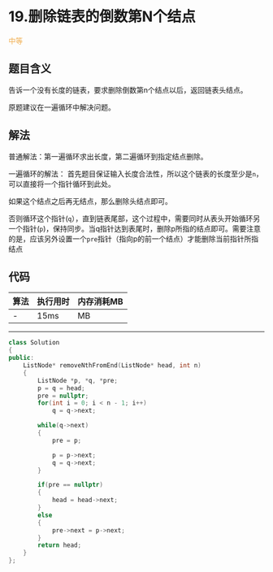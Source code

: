 # 19.删除链表的倒数第N个结点

<span style="color:#f0ad4e">中等</span>

## 题目含义
告诉一个没有长度的链表，要求删除倒数第n个结点以后，返回链表头结点。

原题建议在一遍循环中解决问题。

## 解法
普通解法：第一遍循环求出长度，第二遍循环到指定结点删除。

一遍循环的解法：
首先题目保证输入长度合法性，所以这个链表的长度至少是`n`，可以直接将一个指针循环到此处。

如果这个结点之后再无结点，那么删除头结点即可。

否则循环这个指针(`q`），直到链表尾部，这个过程中，需要同时从表头开始循环另一个指针(`p`)，保持同步。当q指针达到表尾时，删除p所指的结点即可。需要注意的是，应该另外设置一个`pre`指针（指向p的前一个结点）才能删除当前指针所指结点

## 代码

| 算法 | 执行用时 | 内存消耗MB |
| ---- | -------- | ---------  |
| -   | 15ms | MB |

<hr/>

```cpp
class Solution
{
public:
    ListNode* removeNthFromEnd(ListNode* head, int n)
    {
        ListNode *p, *q, *pre;
        p = q = head;
        pre = nullptr;
        for(int i = 0; i < n - 1; i++)
            q = q->next;

        while(q->next)
        {
            pre = p;

            p = p->next;
            q = q->next;
        }

        if(pre == nullptr)
        {
            head = head->next;
        }
        else
        {
            pre->next = p->next;
        }
        return head;
    }
};
```
